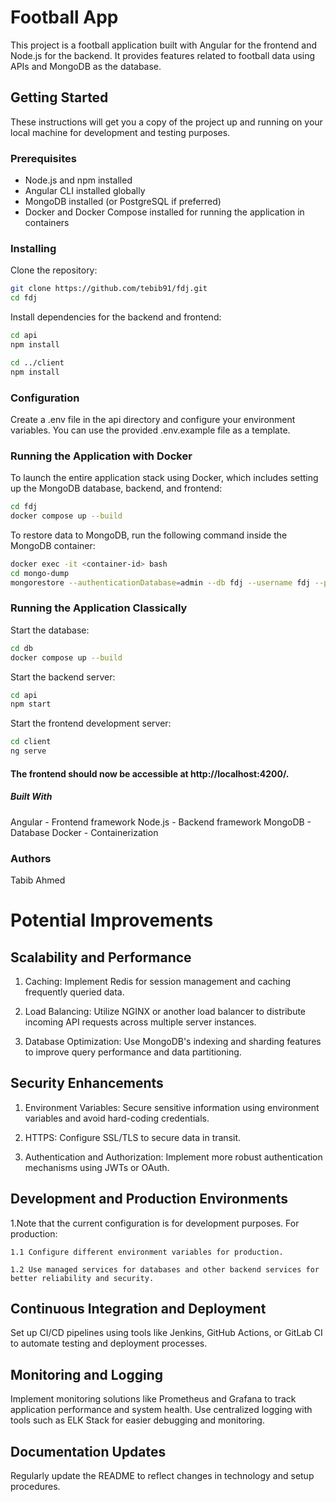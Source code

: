 # Football App

This project is a football application built with Angular for the frontend and Node.js for the backend. It provides features related to football data using APIs and MongoDB as the database.

## Getting Started

These instructions will get you a copy of the project up and running on your local machine for development and testing purposes.

### Prerequisites

- Node.js and npm installed
- Angular CLI installed globally
- MongoDB installed (or PostgreSQL if preferred)
- Docker and Docker Compose installed for running the application in containers

### Installing

Clone the repository:

```bash
git clone https://github.com/tebib91/fdj.git
cd fdj
```

Install dependencies for the backend and frontend:

```bash
cd api
npm install

cd ../client
npm install
```

### Configuration

Create a .env file in the api directory and configure your environment variables. You can use the provided .env.example file as a template.

### Running the Application with Docker

To launch the entire application stack using Docker, which includes setting up the MongoDB database, backend, and frontend:

```bash
cd fdj
docker compose up --build
```

To restore data to MongoDB, run the following command inside the MongoDB container:

```bash
docker exec -it <container-id> bash
cd mongo-dump
mongorestore --authenticationDatabase=admin --db fdj --username fdj --password fdj .
```

### Running the Application Classically

Start the database:

```bash
cd db
docker compose up --build
```

Start the backend server:

```bash
cd api
npm start
```

Start the frontend development server:

```bash
cd client
ng serve
```

#### The frontend should now be accessible at http://localhost:4200/.

##### Built With

Angular - Frontend framework
Node.js - Backend framework
MongoDB - Database
Docker - Containerization

### Authors

Tabib Ahmed

# Potential Improvements

## Scalability and Performance

1. Caching: Implement Redis for session management and caching frequently queried data.

2. Load Balancing: Utilize NGINX or another load balancer to distribute incoming API requests across multiple server instances.

3. Database Optimization: Use MongoDB's indexing and sharding features to improve query performance and data partitioning.

## Security Enhancements

1. Environment Variables: Secure sensitive information using environment variables and avoid hard-coding credentials.

2. HTTPS: Configure SSL/TLS to secure data in transit.

3. Authentication and Authorization: Implement more robust authentication mechanisms using JWTs or OAuth.

## Development and Production Environments

1.Note that the current configuration is for development purposes. For production:

    1.1 Configure different environment variables for production.

    1.2 Use managed services for databases and other backend services for better reliability and security.

## Continuous Integration and Deployment

Set up CI/CD pipelines using tools like Jenkins, GitHub Actions, or GitLab CI to automate testing and deployment processes.

## Monitoring and Logging

Implement monitoring solutions like Prometheus and Grafana to track application performance and system health.
Use centralized logging with tools such as ELK Stack for easier debugging and monitoring.

## Documentation Updates

Regularly update the README to reflect changes in technology and setup procedures.
